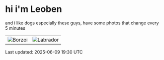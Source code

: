 # hi i'm Leoben

and i like dogs especially these guys, have some photos that change every 5 minutes 

|  |  |
|--------|----------|
| ![Borzoi](https://random-dog-vercel.vercel.app/api/random-borzoi?v=1749497458) | ![Labrador](https://random-dog-vercel.vercel.app/api/random-labrador?v=1749497458) |

Last updated: 2025-06-09 19:30 UTC
